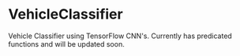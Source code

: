 # VehicleClassifier
Vehicle Classifier using TensorFlow CNN's. Currently has predicated functions and will be updated soon.
